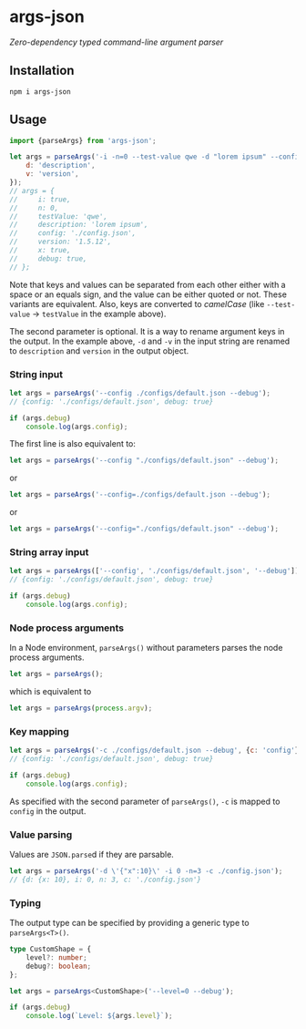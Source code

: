 # args-json

*Zero-dependency typed command-line argument parser*

## Installation

```
npm i args-json
```

## Usage

```js
import {parseArgs} from 'args-json';

let args = parseArgs('-i -n=0 --test-value qwe -d "lorem ipsum" --config=./config.json -v 1.5.12 -x true --debug', {
    d: 'description',
    v: 'version',
});
// args = {
//     i: true,
//     n: 0,
//     testValue: 'qwe',
//     description: 'lorem ipsum',
//     config: './config.json',
//     version: '1.5.12',
//     x: true,
//     debug: true,
// };
```

Note that keys and values can be separated from each other either with a space or an equals sign, and the value can be either quoted or not. These variants are equivalent. Also, keys are converted to *camelCase* (like `--test-value` &rarr; `testValue` in the example above).

The second parameter is optional. It is a way to rename argument keys in the output. In the example above, `-d` and `-v` in the input string are renamed to `description` and `version` in the output object.

### String input

```js
let args = parseArgs('--config ./configs/default.json --debug');
// {config: './configs/default.json', debug: true}

if (args.debug)
    console.log(args.config);
```

The first line is also equivalent to:

```js
let args = parseArgs('--config "./configs/default.json" --debug');
```

or

```js
let args = parseArgs('--config=./configs/default.json --debug');
```

or

```js
let args = parseArgs('--config="./configs/default.json" --debug');
```

### String array input

```js
let args = parseArgs(['--config', './configs/default.json', '--debug']);
// {config: './configs/default.json', debug: true}

if (args.debug)
    console.log(args.config);
```

### Node process arguments

In a Node environment, `parseArgs()` without parameters parses the node process arguments.

```js
let args = parseArgs();
```

which is equivalent to

```js
let args = parseArgs(process.argv);
```

### Key mapping

```js
let args = parseArgs('-c ./configs/default.json --debug', {c: 'config'});
// {config: './configs/default.json', debug: true}

if (args.debug)
    console.log(args.config);
```

As specified with the second parameter of `parseArgs()`, `-c` is mapped to `config` in the output.

### Value parsing

Values are `JSON.parse`d if they are parsable.

```js
let args = parseArgs('-d \'{"x":10}\' -i 0 -n=3 -c ./config.json');
// {d: {x: 10}, i: 0, n: 3, c: './config.json'}
```

### Typing

The output type can be specified by providing a generic type to `parseArgs<T>()`.

```ts
type CustomShape = {
    level?: number;
    debug?: boolean;
};

let args = parseArgs<CustomShape>('--level=0 --debug');

if (args.debug)
    console.log(`Level: ${args.level}`);
```
